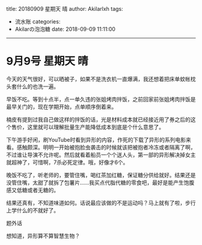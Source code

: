 title: 20180909 星期天 晴
author: Akilarlxh
tags:
  - 流水账
categories:
  - Akilarの泡泡糖
date: 2018-09-09 11:11:00
---
# 9月9号 星期天 晴

今天的天气很好，可以晒被子，如果不是洗衣机一直爆满，我还想着把床单蚊帐枕头套什么的也洗一遍。

早饭不吃。等到十点半，点一单久违的张姐烤肉拌饭，之前回家前张姐烤肉拌饭是最早关门的，现在学期开始，点单顺序倒着来。

楠皮有提到过我自己做这样的拌饭的话，光是材料成本就已经接近用了券之后的这个售价，这里就可以理解批量生产能降低成本到底是个什么意思了。

下午游手好闲，刷YouTube时看到异形的内容，作死的下载了异形的系列电影来看。感触颇深。明明一开始被抱脸虫袭击的时候就该把被抱者冷冻或者隔离了啊，不过谁让导演不允许呢。然后就看着船员一个个送人头，第一部的异形解决掉女主就超神了，可惜啊，7杀必死定律。哦，好像才6个。

晚饭不吃了，听老师的，要管住嘴，喝红茶加红糖，保证糖分供给就好。结果还是没管住嘴，太甜了就拆了包薯片……我买点代脂代糖的零食吧，最好是能产生饱腹感又低糖或者无糖的。

结果还真有，不知道味道如何。话说最应该做的不是运动吗？马上就有了啦，步行上学什么的不就好了。

题外话

想知道，异形算不算智慧生物？

